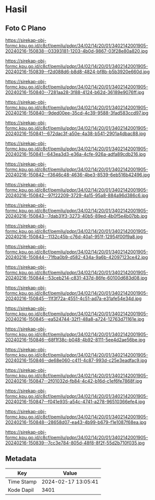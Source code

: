 # Hasil

## Foto C Plano

https://sirekap-obj-formc.kpu.go.id/c8cf/pemilu/pdpr/34/02/14/20/01/3402142001905-20240216-150838--03393181-1203-4b0d-9867-03f28e80a820.jpg

https://sirekap-obj-formc.kpu.go.id/c8cf/pemilu/pdpr/34/02/14/20/01/3402142001905-20240216-150839--f2d088d6-b8d8-4824-bf8b-b5b3920e660d.jpg

https://sirekap-obj-formc.kpu.go.id/c8cf/pemilu/pdpr/34/02/14/20/01/3402142001905-20240216-150840--7281aa28-3f88-4124-b62d-36189e9076ff.jpg

https://sirekap-obj-formc.kpu.go.id/c8cf/pemilu/pdpr/34/02/14/20/01/3402142001905-20240216-150840--9ded00ee-35cd-4c39-9588-3fad583ccd97.jpg

https://sirekap-obj-formc.kpu.go.id/c8cf/pemilu/pdpr/34/02/14/20/01/3402142001905-20240216-150841--672dac3f-a50e-4a38-b541-2901a4dbac88.jpg

https://sirekap-obj-formc.kpu.go.id/c8cf/pemilu/pdpr/34/02/14/20/01/3402142001905-20240216-150841--643ea3d3-e36a-4cfe-926a-adfa89cdb216.jpg

https://sirekap-obj-formc.kpu.go.id/c8cf/pemilu/pdpr/34/02/14/20/01/3402142001905-20240216-150842--f3646c48-4636-4be3-8539-6eb516b42496.jpg

https://sirekap-obj-formc.kpu.go.id/c8cf/pemilu/pdpr/34/02/14/20/01/3402142001905-20240216-150842--97f22209-3729-4a15-95a8-884a96d386c6.jpg

https://sirekap-obj-formc.kpu.go.id/c8cf/pemilu/pdpr/34/02/14/20/01/3402142001905-20240216-150843--7dab31f3-3273-40b5-89ed-4b0f5e4b07bb.jpg

https://sirekap-obj-formc.kpu.go.id/c8cf/pemilu/pdpr/34/02/14/20/01/3402142001905-20240216-150843--1132c45b-c76d-40a1-951f-12954f00f9a8.jpg

https://sirekap-obj-formc.kpu.go.id/c8cf/pemilu/pdpr/34/02/14/20/01/3402142001905-20240216-150844--71fba0b9-d582-434a-9a6b-42097123ce42.jpg

https://sirekap-obj-formc.kpu.go.id/c8cf/pemilu/pdpr/34/02/14/20/01/3402142001905-20240216-150844--53ceb214-c831-437d-86fe-60100d683d08.jpg

https://sirekap-obj-formc.kpu.go.id/c8cf/pemilu/pdpr/34/02/14/20/01/3402142001905-20240216-150845--11f3f72a-4551-4c51-ad7a-e31afe54e34d.jpg

https://sirekap-obj-formc.kpu.go.id/c8cf/pemilu/pdpr/34/02/14/20/01/3402142001905-20240216-150845--ea524744-32f1-48a8-a724-12763d71161e.jpg

https://sirekap-obj-formc.kpu.go.id/c8cf/pemilu/pdpr/34/02/14/20/01/3402142001905-20240216-150846--68f1f38c-b048-4b92-8111-5ee4d2ae56be.jpg

https://sirekap-obj-formc.kpu.go.id/c8cf/pemilu/pdpr/34/02/14/20/01/3402142001905-20240216-150846--de68e060-c411-4c87-993d-c25e3eadfac9.jpg

https://sirekap-obj-formc.kpu.go.id/c8cf/pemilu/pdpr/34/02/14/20/01/3402142001905-20240216-150847--2f01032d-fb84-4c42-b16d-c1ef6fe7868f.jpg

https://sirekap-obj-formc.kpu.go.id/c8cf/pemilu/pdpr/34/02/14/20/01/3402142001905-20240216-150847--f041e935-a54c-4741-a278-96510366efe4.jpg

https://sirekap-obj-formc.kpu.go.id/c8cf/pemilu/pdpr/34/02/14/20/01/3402142001905-20240216-150848--28658d07-ea43-4b99-b679-f1e1087f68ea.jpg

https://sirekap-obj-formc.kpu.go.id/c8cf/pemilu/pdpr/34/02/14/20/01/3402142001905-20240216-150839--7cc3e784-805d-48f8-8f2f-55d2b710f035.jpg


## Metadata

| Key        | Value               |
| ---------- | ------------------- |
| Time Stamp | 2024-02-17 13:05:41 |
| Kode Dapil | 3401                |



